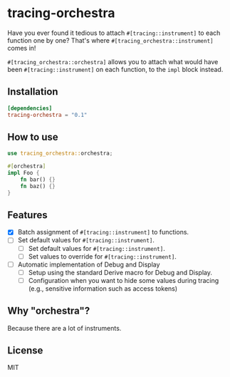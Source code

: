 # tracing-orchestra

Have you ever found it tedious to attach `#[tracing::instrument]` to each function one by one? That's where `#[tracing_orchestra::instrument]` comes in!

`#[tracing_orchestra::orchestra]` allows you to attach what would have been `#[tracing::instrument]` on each function, to the `impl` block instead.

## Installation

```toml
[dependencies]
tracing-orchestra = "0.1"
```

## How to use

```rust
use tracing_orchestra::orchestra;

#[orchestra]
impl Foo {
    fn bar() {}
    fn baz() {}
}
```

## Features

- [x] Batch assignment of `#[tracing::instrument]` to functions.
- [ ] Set default values for `#[tracing::instrument]`.
  - [ ] Set default values for `#[tracing::instrument]`.
  - [ ] Set values to override for `#[tracing::instrument]`.
- [ ] Automatic implementation of Debug and Display
  - [ ] Setup using the standard Derive macro for Debug and Display.
  - [ ] Configuration when you want to hide some values during tracing (e.g., sensitive information such as access tokens)

## Why "orchestra"?

Because there are a lot of instruments.

## License

MIT
